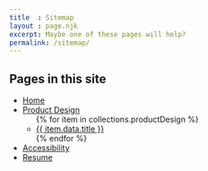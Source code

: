 ```yaml
---
title  : Sitemap
layout : page.njk
excerpt: Maybe one of these pages will help?
permalink: /sitemap/
---
```


## Pages in this site

<ul class="bullet-list">
	<li>
		<a href="/">Home</a>
	</li>
	<li>
		<a href="/product-design/">Product Design</a>
		<ul class="bullet-list">
			{% for item in collections.productDesign %}
			<li>
				<a href="{{ item.url }}">{{ item.data.title }}</a>
			</li>
			{% endfor %}
		</ul>
	</li>
	<li>
		<a href="/accessibility/">Accessibility</a>
	</li>
	<li>
		<a href="/resume/">Resume</a>
	</li>
</ul>
